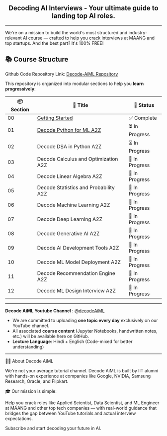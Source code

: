 <h2 align="center">
  Decoding AI Interviews - Your ultimate guide to landing top AI roles.
</h2>

---

We're on a mission to build the world's most structured and industry-relevant AI course — crafted to help you crack interviews at MAANG and top startups. And the best part? It's 100% FREE!

## 📚 Course Structure

Github Code Repository Link: [Decode-AiML Repository](https://github.com/Decode-AI-By-Sanjeev/Decode-AiML)

This repository is organized into modular sections to help you **learn progressively**:

| 📦 Section | 📘 Title                                             | 🧭 Status         |
|------------|------------------------------------------------------|-------------------|
| 00         | [Getting Started](https://decodeaiml.com/Section%200%20-%20Getting%20Started/)                                       | ✅ Complete       |
| 01         | [Decode Python for ML A2Z](https://decodeaiml.com/Section%2001%20-%20Decode%20Python%20for%20ML%20A2Z/)                              | ⏳ In Progress    |
| 02         | Decode DSA in Python A2Z                             | ⏳ In Progress     |
| 03         | Decode Calculus and Optimization A2Z                 | 🔄 In Progress     |
| 04         | Decode Linear Algebra A2Z                            | 🔄 In Progress     |
| 05         | Decode Statistics and Probability A2Z               | 🔄 In Progress     |
| 06         | Decode Machine Learning A2Z                          | 🔄 In Progress     |
| 07         | Decode Deep Learning A2Z                             | 🔄 In Progress     |
| 08         | Decode Generative AI A2Z                             | 🔄 In Progress     |
| 09         | Decode AI Development Tools A2Z                      | 🔄 In Progress     |
| 10         | Decode ML Model Deployment A2Z                       | 🔄 In Progress     |
| 11         | Decode Recommendation Engine A2Z                     | 🔄 In Progress     |
| 12         | Decode ML Design Interview A2Z                       | 🔄 In Progress     |



---

**Decode AiML Youtube Channel** : [@decodeAiML](https://www.youtube.com/@decodeAiML)
- We are committed to uploading **one topic every day** exclusively on our YouTube channel.
- All associated **course content** (Jupyter Notebooks, handwritten notes, etc.) will be available here on GitHub.
- **Lecture Language**: Hindi + English (Code-mixed for better understanding)

---
👨‍💻 About Decode AiML

We're not your average tutorial channel. Decode AiML is built by IIT alumni with hands-on experience at companies like Google, NVIDIA, Samsung Research, Oracle, and Flipkart.

🎓 Our mission is simple:

Help you crack roles like Applied Scientist, Data Scientist, and ML Engineer at MAANG and other top tech companies — with real-world guidance that bridges the gap between YouTube tutorials and actual interview expectations.

Subscribe and start decoding your future in AI.
